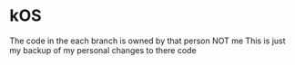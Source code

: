 # kOS

The code in the each branch is owned by that person NOT me
This is just my backup of my personal changes to there code
